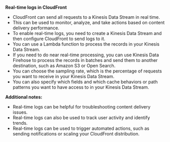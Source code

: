 **Real-time logs in CloudFront**

- CloudFront can send all requests to a Kinesis Data Stream in real time.
- This can be used to monitor, analyze, and take actions based on content delivery performance.
- To enable real-time logs, you need to create a Kinesis Data Stream and then configure CloudFront to send logs to it.
- You can use a Lambda function to process the records in your Kinesis Data Stream.
- If you need to do near real-time processing, you can use Kinesis Data Firehose to process the records in batches and send them to another destination, such as Amazon S3 or Open Search.
- You can choose the sampling rate, which is the percentage of requests you want to receive in your Kinesis Data Stream.
- You can also specify which fields and which cache behaviors or path patterns you want to have access to in your Kinesis Data Stream.

**Additional notes:**

- Real-time logs can be helpful for troubleshooting content delivery issues.
- Real-time logs can also be used to track user activity and identify trends.
- Real-time logs can be used to trigger automated actions, such as sending notifications or scaling your CloudFront distribution.